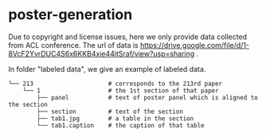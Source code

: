 # poster-generation

Due to copyright and license issues, here we only provide data collected from ACL conference. The url of data is https://drive.google.com/file/d/1-8VcF2YvrDUC4S6x6KKB4xie44itSraf/view?usp=sharing .

In folder "labeled data", we give an example of labeled data.

```plain text
└── 213                     # corresponds to the 213rd paper
    └── 1                   # the 1st section of that paper
        ├── panel           # text of poster panel which is aligned to the section
        ├── section         # text of the section
        ├── tab1.jpg        # a table in the section
        └── tab1.caption    # the caption of that table
```

